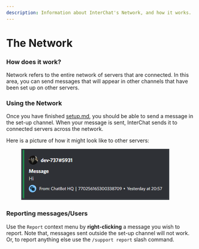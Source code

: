 ```yaml
---
description: Information about InterChat's Network, and how it works.
---
```


# The Network

### How does it work?

Network refers to the entire network of servers that are connected. In this area, you can send messages that will appear in other channels that have been set up on other servers.

### Using the Network

Once you have finished [setup.md](../setup.md "mention"), you should be able to send a message in the set-up channel. When your message is sent, InterChat sends it to connected servers across the network.

&#x20;Here is a picture of how it might look like to other servers:

<figure><img src="../../.gitbook/assets/image (1).png" alt=""><figcaption></figcaption></figure>

### Reporting messages/Users

Use the `Report` context menu by **right-clicking** a message you wish to report. Note that, messages sent outside the set-up channel will not work. Or, to report anything else use the `/support report` slash command.&#x20;
